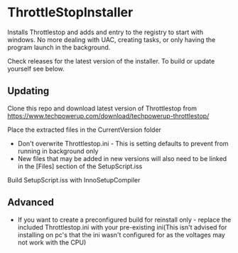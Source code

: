 # ThrottleStopInstaller
Installs Throttlestop and adds and entry to the registry to start with windows. No more dealing with UAC, creating tasks, or only having the program launch in the background.

Check releases for the latest version of the installer. To build or update yourself see below.

## Updating

Clone this repo and download latest version of Throttlestop from https://www.techpowerup.com/download/techpowerup-throttlestop/

Place the extracted files in the CurrentVersion folder
* Don't overwrite Throttlestop.ini - This is setting defaults to prevent from running in background only
* New files that may be added in new versions will also need to be linked in the [Files] section of the SetupScript.iss

Build SetupScript.iss with InnoSetupCompiler

## Advanced

* If you want to create a preconfigured build for reinstall only - replace the included Throttlestop.ini with your pre-existing ini(This isn't advised for installing on pc's that the ini wasn't configured for as the voltages may not work with the CPU)

